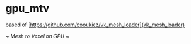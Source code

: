 # gpu_mtv
based of [https://github.com/cooukiez/vk_mesh_loader](vk_mesh_loader)

*~ Mesh to Voxel on GPU ~*